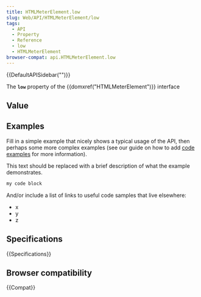 ```yaml
---
title: HTMLMeterElement.low
slug: Web/API/HTMLMeterElement/low
tags:
  - API
  - Property
  - Reference
  - low
  - HTMLMeterElement
browser-compat: api.HTMLMeterElement.low
---
```

{{DefaultAPISidebar("")}}

The **`low`** property of the {{domxref("HTMLMeterElement")}} interface 

## Value



## Examples

Fill in a simple example that nicely shows a typical usage of the API, then perhaps some more complex examples (see our guide on how to add [code examples](/en-US/docs/MDN/Contribute/Structures/Code_examples) for more information).

This text should be replaced with a brief description of what the example demonstrates.

```js
my code block
```

And/or include a list of links to useful code samples that live elsewhere:

*   x
*   y
*   z

## Specifications

{{Specifications}}

## Browser compatibility

{{Compat}}


